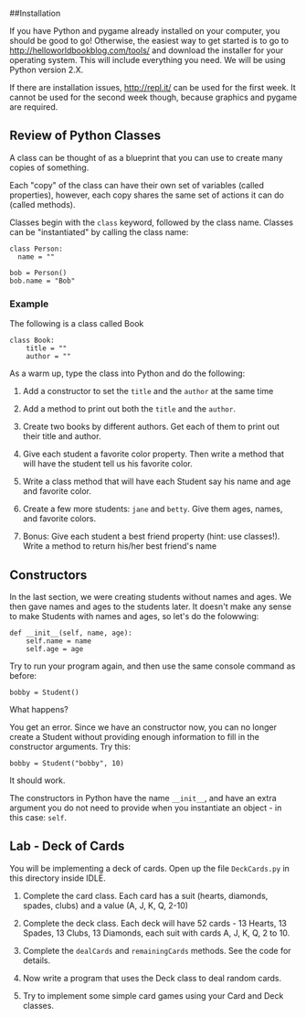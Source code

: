 ##Installation

If you have Python and pygame already installed on your computer, you should be good to go! Otherwise, the easiest way to get started is to go to http://helloworldbookblog.com/tools/ and download the installer for your operating system. This will include everything you need. We will be using Python version 2.X.

If there are installation issues, http://repl.it/ can be used for the first week. It cannot be used for the second week though, because graphics and pygame are required.

## Review of Python Classes

A class can be thought of as a blueprint that you can use to create many copies of something.

Each "copy" of the class can have their own set of variables (called properties), however, each copy shares the same set of actions it can do (called methods).

Classes begin with the `class` keyword, followed by the class name. Classes can be "instantiated" by calling the class name:

    class Person:
      name = ""

    bob = Person()
    bob.name = "Bob"


### Example

The following is a class called Book

    class Book:
        title = ""
        author = ""

As a warm up, type the class into Python and do the following:

1. Add a constructor to set the `title` and the `author` at the same time

2. Add a method to print out both the `title` and the `author`.

3. Create two books by different authors. Get each of them to print out their title and author.



1. Give each student a favorite color property. Then write a method that will have the student tell us his favorite color.

2. Write a class method that will have each Student say his name and age and favorite color.

3. Create a few more students: `jane` and `betty`. Give them ages, names, and favorite colors.

4. Bonus: Give each student a best friend property (hint: use classes!). Write a method to return his/her best friend's name

## Constructors

In the last section, we were creating students without names and ages. We then gave names and ages to the students later. It doesn't make any sense to make Students with names and ages, so let's do the folowwing:

    def __init__(self, name, age):
        self.name = name
        self.age = age

Try to run your program again, and then use  the same console command as before:

    bobby = Student()

What happens?

You get an error. Since we have an constructor now, you can no longer create a Student without providing enough information to fill in the constructor arguments. Try this:

    bobby = Student("bobby", 10)

It should work.

The constructors in Python have the name `__init__`, and have an extra argument you do not need to provide when you instantiate an object - in this case: `self`.

## Lab - Deck of Cards

You will be implementing a deck of cards. Open up the file `DeckCards.py` in this directory inside IDLE.

1. Complete the card class. Each card has a suit (hearts, diamonds, spades, clubs) and a value (A, J, K, Q, 2-10)

2. Complete the deck class. Each deck will have 52 cards - 13 Hearts, 13 Spades, 13 Clubs, 13 Diamonds, each suit with cards A, J, K, Q, 2 to 10.

3. Complete the `dealCards` and `remainingCards` methods. See the code for details.

4. Now write a program that uses the Deck class to deal random cards.

5. Try to implement some simple card games using your Card and Deck classes.
